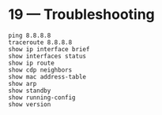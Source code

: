 # 19 — Troubleshooting
```text
ping 8.8.8.8
traceroute 8.8.8.8
show ip interface brief
show interfaces status
show ip route
show cdp neighbors
show mac address-table
show arp
show standby
show running-config
show version
```
